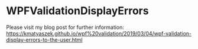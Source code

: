 # WPFValidationDisplayErrors

Please visit my blog post for further information: https://kmatyaszek.github.io/wpf%20validation/2019/03/04/wpf-validation-display-errors-to-the-user.html
